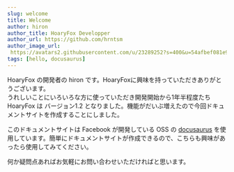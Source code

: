 ```yaml
---
slug: welcome
title: Welcome
author: hiron
author_title: HoaryFox Developper
author_url: https://github.com/hrntsm
author_image_url:
 https://avatars2.githubusercontent.com/u/23289252?s=400&u=54afbef081e93b95f772368a02d2be0690ba9287&v=4
tags: [hello, docusaurus]
---
```


HoaryFox の開発者の hiron です。HoaryFoxに興味を持っていただきありがとうございます。  
うれしいことにいろいろな方に使っていただき開発開始から1年半程度たち HoaryFox は バージョン1.2 となりました。機能がだいぶ増えたので今回ドキュメントサイトを作成することにしました。

このドキュメントサイトは Facebook が開発している OSS の [docusaurus](https://v2.docusaurus.io/) を使用しています。簡単にドキュメントサイトが作成できるので、こちらも興味があったら使用してみてください。

何か疑問点あればお気軽にお問い合わせいただければと思います。